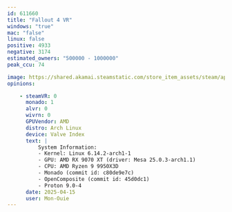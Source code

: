 ```yaml
---
id: 611660
title: "Fallout 4 VR"
windows: "true"
mac: "false"
linux: false
positive: 4933
negative: 3174
estimated_owners: "500000 - 1000000"
peak_ccu: 74

image: https://shared.akamai.steamstatic.com/store_item_assets/steam/apps/611660/header.jpg?t=1607445202
opinions:

    - steamVR: 0
      monado: 1
      alvr: 0
      wivrn: 0
      GPUVendor: AMD
      distro: Arch Linux
      device: Valve Index
      text: |
          System Information:
          - Kernel: Linux 6.14.2-arch1-1 
          - GPU: AMD RX 9070 XT (driver: Mesa 25.0.3-arch1.1)
          - CPU: AMD Ryzen 9 9950X3D 
          - Monado (commit id: c80de9e7c)
          - OpenComposite (commit id: 45d0dc1) 
          - Proton 9.0-4
      date: 2025-04-15
      user: Mon-Ouie
---
```


